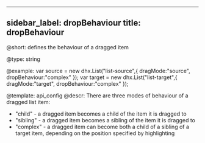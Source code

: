 
---
sidebar_label: dropBehaviour
title: dropBehaviour
---          

@short: 
defines the behaviour of a dragged item




@type: string

@example: 
var source = new dhx.List("list-source",{
	dragMode:"source", dropBehaviour:"complex"
});
var target = new dhx.List("list-target",{
	dragMode:"target", dropBehaviour:"complex"
});


@template:	api_config
@descr: 
There are three modes of behaviour of a dragged list item:

- "child" - a dragged item becomes a child of the item it is dragged to
- "sibling" - a dragged item becomes a sibling of the item it is dragged to
- "complex" - a dragged item can become both a child of a sibling of a target item, depending on the position specified by highlighting


